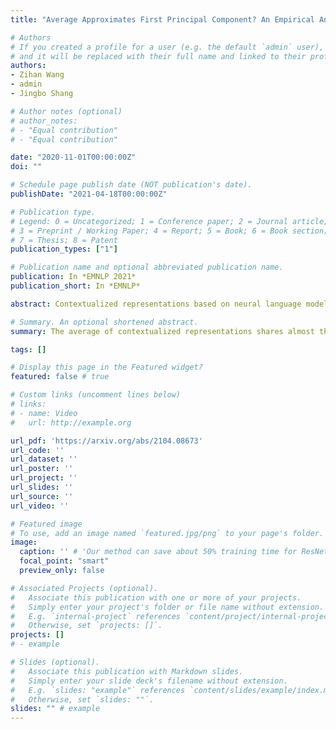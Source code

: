 ```yaml
---
title: "Average Approximates First Principal Component? An Empirical Analysis on Representations from Neural Language Models"

# Authors
# If you created a profile for a user (e.g. the default `admin` user), write the username (folder name) here 
# and it will be replaced with their full name and linked to their profile.
authors:
- Zihan Wang
- admin
- Jingbo Shang

# Author notes (optional)
# author_notes:
# - "Equal contribution"
# - "Equal contribution"

date: "2020-11-01T00:00:00Z"
doi: ""

# Schedule page publish date (NOT publication's date).
publishDate: "2021-04-18T00:00:00Z"

# Publication type.
# Legend: 0 = Uncategorized; 1 = Conference paper; 2 = Journal article;
# 3 = Preprint / Working Paper; 4 = Report; 5 = Book; 6 = Book section;
# 7 = Thesis; 8 = Patent
publication_types: ["1"]

# Publication name and optional abbreviated publication name.
publication: In *EMNLP 2021*
publication_short: In *EMNLP*

abstract: Contextualized representations based on neural language models have furthered the state of the art in various NLP tasks. Despite its great success, the nature of such representations remains a mystery. In this paper, we present an empirical property of these representations --- *average ~ first principal component*. Specifically, experiments show that the average of these representations shares almost the same direction as the first principal component of the matrix whose columns are these representations. We believe this explains why the average representation is always a simple yet strong baseline. Our further examinations show that this property also holds in more challenging scenarios, for example, when the representations are from a model right after its random initialization. Therefore, we conjecture that this property is intrinsic to the distribution of representations and not necessarily related to the input structure. We realize that these representations empirically follow a normal distribution for each dimension, and by assuming this is true, we demonstrate that the empirical property can be in fact derived mathematically.

# Summary. An optional shortened abstract.
summary: The average of contextualized representations shares almost the same direction as the first principal component of the matrix whose columns are these representations. We believe this explains why the average representation is always a simple yet strong baseline.

tags: []

# Display this page in the Featured widget?
featured: false # true

# Custom links (uncomment lines below)
# links:
# - name: Video
#   url: http://example.org

url_pdf: 'https://arxiv.org/abs/2104.08673'
url_code: ''
url_dataset: ''
url_poster: ''
url_project: ''
url_slides: ''
url_source: ''
url_video: ''

# Featured image
# To use, add an image named `featured.jpg/png` to your page's folder. 
image:
  caption: '' # 'Our method can save about 50% training time for ResNet.'
  focal_point: "smart"
  preview_only: false

# Associated Projects (optional).
#   Associate this publication with one or more of your projects.
#   Simply enter your project's folder or file name without extension.
#   E.g. `internal-project` references `content/project/internal-project/index.md`.
#   Otherwise, set `projects: []`.
projects: []
# - example

# Slides (optional).
#   Associate this publication with Markdown slides.
#   Simply enter your slide deck's filename without extension.
#   E.g. `slides: "example"` references `content/slides/example/index.md`.
#   Otherwise, set `slides: ""`.
slides: "" # example
---
```


<!--
{{% callout note %}}
Click the *Cite* button above to demo the feature to enable visitors to import publication metadata into their reference management software.
{{% /callout %}}

{{% callout note %}}
Create your slides in Markdown - click the *Slides* button to check out the example.
{{% /callout %}}
-->

<!--
Supplementary notes can be added here, including [code, math, and images](https://wowchemy.com/docs/writing-markdown-latex/).
-->
